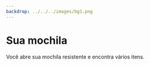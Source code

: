 ```yaml
---
backdrop: ../../../images/bg1.png
---
```


# Sua mochila

Você abre sua mochila resistente e encontra vários itens.

<Item id="1" />

<Item id="2" />

<Item id="3" />

<Page url="2" instructions="Uma cobra surge de repente de um arbusto e desliza pelo seu pé." action="Siga isso" condition="3" />
